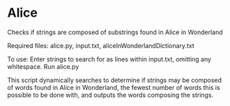 # Alice
Checks if strings are composed of substrings found in Alice in Wonderland

Required files: alice.py, input.txt, aliceInWonderlandDictionary.txt

To use: Enter strings to search for as lines within input.txt, omitting any whitespace.
Run alice.py

This script dynamically searches to determine if strings may be composed of words found in Alice in Wonderland, the fewest number of words this is possible to be done with, and outputs the words composing the strings. 
